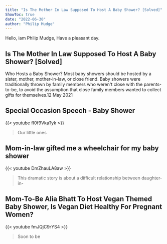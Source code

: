 ```yaml
---
title: "Is The Mother In Law Supposed To Host A Baby Shower? [Solved]"
ShowToc: true 
date: "2022-06-30"
author: "Philip Mudge" 
---
```


Hello, iam Philip Mudge, Have a pleasant day.
## Is The Mother In Law Supposed To Host A Baby Shower? [Solved]
Who Hosts a Baby Shower? Most baby showers should be hosted by a sister, mother, mother-in-law, or close friend. Baby showers were traditionally thrown by family members who weren't close with the parents-to-be, to avoid the assumption that close family members wanted to collect gifts for themselves.12 May 2021

## Special Occasion Speech - Baby Shower
{{< youtube fI0f9VkaTyk >}}
>Our little ones 

## Mom-in-law gifted me a wheelchair for my baby shower
{{< youtube DmZhauLA8aw >}}
>This dramatic story is about a difficult relationship between daughter-in-

## Mom-To-Be Alia Bhatt To Host Vegan Themed Baby Shower, Is Vegan Diet Healthy For Pregnant Women?
{{< youtube fmJQjC9rYS4 >}}
>Soon to be 

